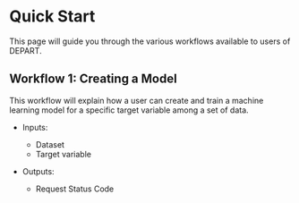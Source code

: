 # Quick Start

This page will guide you through the various workflows available to users of DEPART.

## Workflow 1: Creating a Model

This workflow will explain how a user can create and train a machine learning model for a specific target variable among a set of data.

- Inputs:

  - Dataset
  - Target variable

- Outputs:

  - Request Status Code
